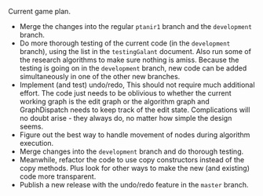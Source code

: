 Current game plan.

- Merge the changes into the regular `ptanir1` branch and the `development` branch. 
- Do more thorough testing of the current code (in the `development` branch), using the list in the `testingGalant` document. Also run some of the research algorithms to make sure nothing is amiss. Because the testing is going on in the `development` branch, new code can be added simultaneously in one of the other new branches.
- Implement (and test) undo/redo, This should not require much additional effort. The code just needs to be oblivious to whether the current working graph is the edit graph or the algorithm graph and GraphDispatch needs to keep track of the edit state. Complications will no doubt arise - they always do, no matter how simple the design seems.
- Figure out the best way to handle movement of nodes during algorithm execution.
- Merge changes into the `development` branch and do thorough testing.
- Meanwhile, refactor the code to use copy constructors instead of the copy methods. Plus look for other ways to make the new (and existing) code more transparent.
- Publish a new release with the undo/redo feature in the `master` branch.
